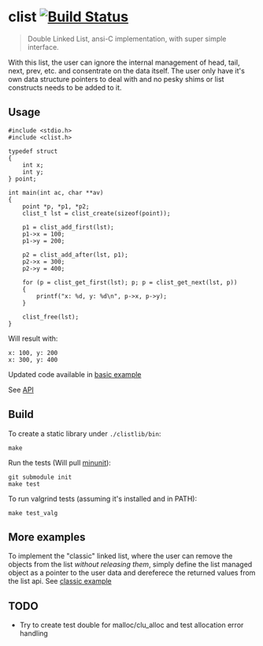 # clist     [![Build Status](https://travis-ci.org/avivg/clist.svg?branch=master)](https://travis-ci.org/avivg/clist)
> Double Linked List, ansi-C implementation, with super simple interface.

With this list, the user can ignore the internal management of head, tail, next, prev, etc. and consentrate on the data itself. The user only have it's own data structure pointers to deal with and no pesky shims or list constructs needs to be added to it.

## Usage

    #include <stdio.h>
    #include <clist.h>

    typedef struct
    {
        int x;
        int y;
    } point;

    int main(int ac, char **av)
    {
        point *p, *p1, *p2;
        clist_t lst = clist_create(sizeof(point));

        p1 = clist_add_first(lst);
        p1->x = 100;
        p1->y = 200;
        
        p2 = clist_add_after(lst, p1);
        p2->x = 300;
        p2->y = 400;

        for (p = clist_get_first(lst); p; p = clist_get_next(lst, p))
        {
            printf("x: %d, y: %d\n", p->x, p->y);
        }

        clist_free(lst);
    }

Will result with:

    x: 100, y: 200
    x: 300, y: 400

Updated code available in [basic example](example/basic_example.c)

See [API](clistlib/include/clist.h)

## Build
To create a static library under `./clistlib/bin`:

    make

Run the tests (Will pull [minunit](https://github.com/siu/minunit)):

    git submodule init
    make test

To run valgrind tests (assuming it's installed and in PATH):

    make test_valg

## More examples
To implement the "classic" linked list, where the user can remove the objects from the list _without releasing them_, simply define the list managed object as a pointer to the user data and dereferece the returned values from the list api.
See [classic example](example/classic_example.c)

## TODO
* Try to create test double for malloc/clu_alloc and test allocation error handling
